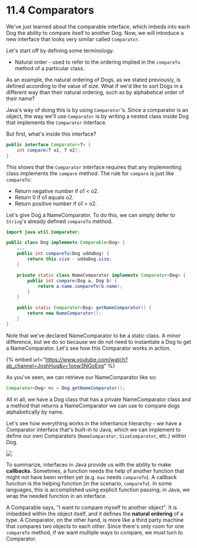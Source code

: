 # 11.4 Comparators

We've just learned about the comparable interface, which imbeds into each Dog the ability to compare itself to another Dog. Now, we will introduce a new interface that looks very similar called `Comparator`.

Let's start off by defining some terminology.

* Natural order - used to refer to the ordering implied in the `compareTo` method of a particular class.

As an example, the natural ordering of Dogs, as we stated previously, is defined according to the value of size. What if we'd like to sort Dogs in a different way than their natural ordering, such as by alphabetical order of their name?

Java's way of doing this is by using `Comparator`'s. Since a comparator is an object, the way we'll use `Comparator` is by writing a nested class inside Dog that implements the `Comparator` interface.

But first, what's inside this interface?

```java
public interface Comparator<T> {
    int compare(T o1, T o2);
}
```

This shows that the `Comparator` interface requires that any implementing class implements the `compare` method. The rule for `compare` is just like `compareTo`:

* Return negative number if o1 < o2.
* Return 0 if o1 equals o2.
* Return positive number if o1 > o2.

Let's give Dog a NameComparator. To do this, we can simply defer to `String`'s already defined `compareTo` method.

```java
import java.util.Comparator;

public class Dog implements Comparable<Dog> {
    ...
    public int compareTo(Dog uddaDog) {
        return this.size - uddaDog.size;
    }

    private static class NameComparator implements Comparator<Dog> {
        public int compare(Dog a, Dog b) {
            return a.name.compareTo(b.name);
        }
    }

    public static Comparator<Dog> getNameComparator() {
        return new NameComparator();
    }
}
```

Note that we've declared NameComparator to be a static class. A minor difference, but we do so because we do not need to instantiate a Dog to get a NameComparator. Let's see how this Comparator works in action.

{% embed url="https://www.youtube.com/watch?ab_channel=JoshHug&v=1oow3NGoExg" %}

As you've seen, we can retrieve our NameComparator like so:

```java
Comparator<Dog> nc = Dog.getNameComparator();
```

All in all, we have a Dog class that has a private NameComparator class and a method that returns a NameComparator we can use to compare dogs alphabetically by name.

Let's see how everything works in the inheritance hierarchy - we have a Comparator interface that's built-in to Java, which we can implement to define our own Comparators (`NameComparator`, `SizeComparator`, etc.) within Dog.

![](https://joshhug.gitbooks.io/hug61b/content/assets/comparator.png)

To summarize, interfaces in Java provide us with the ability to make **callbacks**. Sometimes, a function needs the help of another function that might not have been written yet (e.g. `max` needs `compareTo`). A callback function is the helping function (in the scenario, `compareTo`). In some languages, this is accomplished using explicit function passing; in Java, we wrap the needed function in an interface.

A Comparable says, "I want to compare myself to another object". It is imbedded within the object itself, and it defines the **natural ordering** of a type. A Comparator, on the other hand, is more like a third party machine that compares two objects to each other. Since there's only room for one `compareTo` method, if we want multiple ways to compare, we must turn to Comparator.
